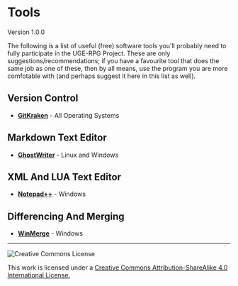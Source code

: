 # Tools

Version 1.0.0

The following is a list of useful (free) software tools you'll probably need to fully participate in the UGE-RPG Project. These are only suggestions/recommendations; if you have a favourite tool that does the same job as one of these, then by all means, use the program you are more comfotable with (and perhaps suggest it here in this list as well).

## Version Control

- [**GitKraken**](https://www.gitkraken.com/download) - All Operating Systems

## Markdown Text Editor

- [**GhostWriter**](https://github.com/wereturtle/ghostwriter) - Linux and Windows

## XML And LUA Text Editor

- [**Notepad++**](https://notepad-plus-plus.org/download) - Windows

## Differencing And Merging

- [**WinMerge**](http://winmerge.org/downloads/) - Windows

---

![Creative Commons License](https://i.creativecommons.org/l/by-sa/4.0/88x31.png "Creative Commons License")

This work is licensed under a [Creative Commons Attribution-ShareAlike 4.0 International License.](https://creativecommons.org/licenses/by-sa/4.0/)
